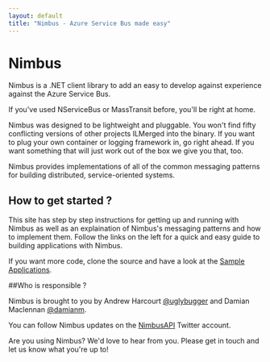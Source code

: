 ```yaml
---
layout: default
title: "Nimbus - Azure Service Bus made easy"
---
```


# Nimbus
Nimbus is a .NET client library to add an easy to develop against experience against the Azure Service Bus.

If you've used NServiceBus or MassTransit before, you'll be right at home.

Nimbus was designed to be lightweight and pluggable. You won't find fifty conflicting versions of other projects ILMerged into the binary. If you want to plug your own container or logging framework in, go right ahead. If you
want something that will just work out of the box we give you that, too.

Nimbus provides implementations of all of the common messaging patterns for building distributed, service-oriented systems.

## How to get started ?

This site has step by step instructions for getting up and running with Nimbus as well as an explaination of Nimbus's messaging patterns and how to implement them. Follow the links on the left for a quick and easy guide to building applications with Nimbus.

If you want more code, clone the source and have a look at the [Sample Applications](https://github.com/NimbusAPI/Nimbus/tree/master/src/Samples).


##Who is responsible ?

Nimbus is brought to you by Andrew Harcourt [@uglybugger](http://twitter.com/uglybugger) and Damian Maclennan [@damianm](http://twitter.com/damianm).

You can follow Nimbus updates on the [NimbusAPI](http://twitter.com/nimbusapi) Twitter account.

Are you using Nimbus? We'd love to hear from you. Please get in touch and let us know what you're up to!


